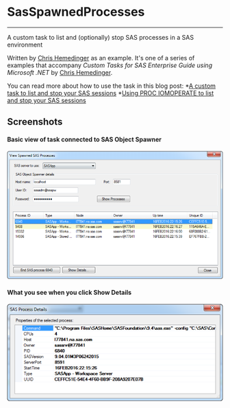 # SasSpawnedProcesses
***
A custom task to list and (optionally) stop SAS processes in a SAS environment

Written by [Chris Hemedinger](http://blogs.sas.com/content/sasdummy) as an example.  It's one of a series of examples that accompany
_Custom Tasks for SAS Enterprise Guide using Microsoft .NET_ 
by [Chris Hemedinger](http://support.sas.com/hemedinger).

You can read more about how to use the task in this blog post:
*[A custom task to list and stop your SAS sessions](http://blogs.sas.com/content/sasdummy/proc-iomoperate-custom-task/)
*[Using PROC IOMOPERATE to list and stop your SAS sessions](http://blogs.sas.com/content/sasdummy/using-proc-iomoperate/)

## Screenshots

#### Basic view of task connected to SAS Object Spawner

![Screenshot of the task](/images/spawnedprocesses.png)

#### What you see when you click **Show Details**

![Screenshot of the properties window](/images/processprops.png)